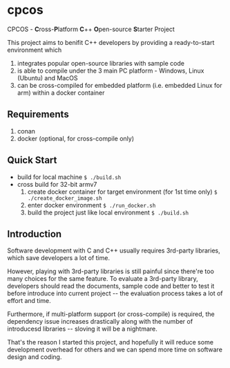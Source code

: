 # cpcos 
CPCOS - **C**ross-**P**latform **C**++ **O**pen-source **S**tarter Project

This project aims to benifit C++ developers by providing a ready-to-start environment which
1. integrates popular open-source libraries with sample code
2. is able to compile under the 3 main PC platform - Windows, Linux (Ubuntu) and MacOS
3. can be cross-compiled for embedded platform (i.e. embedded Linux for arm) within a docker container

## Requirements
  1. conan
  2. docker (optional, for cross-compile only)

## Quick Start
- build for local machine
  ```$ ./build.sh```
- cross build for 32-bit armv7
  1. create docker container for target environment (for 1st time only)
  ```$ ./create_docker_image.sh```
  2. enter docker environment
  ```$ ./run_docker.sh```
  3. build the project just like local environment
  ```$ ./build.sh```

## Introduction
Software development with C and C++ usually requires 3rd-party libraries, which save developers a lot of time. 

However, playing with 3rd-party libraries is still painful since there're too many choices for the same feature. To evaluate a 3rd-party library, developers should read the documents, sample code and better to test it before introduce into current project -- the evaluation process takes a lot of effort and time.

Furthermore, if multi-platform support (or cross-compile) is required, the dependency issue increases drastically along with the number of introducesd libraries -- sloving it will be a nightmare.

That's the reason I started this project, and hopefully it will reduce some development overhead for others and we can spend more time on software design and coding.